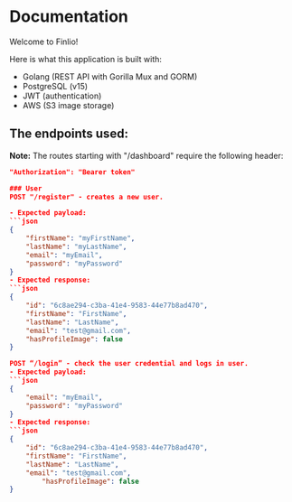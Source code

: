 # Documentation

Welcome to Finlio!

Here is what this application is built with:

- Golang (REST API with Gorilla Mux and GORM)
- PostgreSQL (v15)
- JWT (authentication)
- AWS (S3 image storage)

## The endpoints used:

**Note:** The routes starting with "/dashboard" require the following header:

````json
"Authorization": "Bearer token"

### User
POST "/register" - creates a new user.

- Expected payload:
```json
{
    "firstName": "myFirstName",
    "lastName": "myLastName",
    "email": "myEmail",
    "password": "myPassword"
}
- Expected response:
```json
{
    "id": "6c8ae294-c3ba-41e4-9583-44e77b8ad470",
    "firstName": "FirstName",
    "lastName": "LastName",
    "email": "test@gmail.com",
    "hasProfileImage": false
}

POST “/login” - check the user credential and logs in user.
- Expected payload:
```json
{
	"email": "myEmail",
	"password": "myPassword"
}
- Expected response:
```json
{
    "id": "6c8ae294-c3ba-41e4-9583-44e77b8ad470",
    "firstName": "FirstName",
    "lastName": "LastName",
    "email": "test@gmail.com",
		"hasProfileImage": false
}
````
